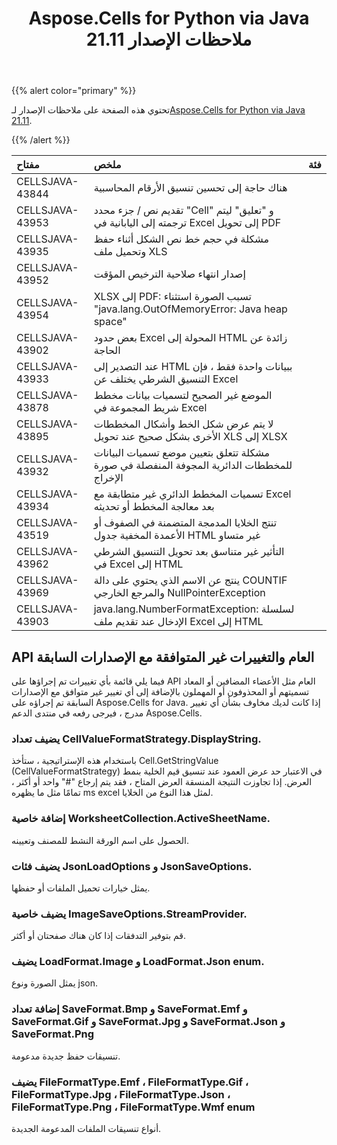﻿---
title: Aspose.Cells for Python via Java 21.11 ملاحظات الإصدار
type: docs
weight: 2
url: /ar/python-java/aspose-cells-for-python-via-java-21-11-release-notes/
---
{{% alert color="primary" %}}

 تحتوي هذه الصفحة على ملاحظات الإصدار لـ[Aspose.Cells for Python via Java 21.11](https://downloads.aspose.com/cells/python-java/new-releases/aspose.cells-for-python-via-java-21.11/).

{{% /alert %}}

|**مفتاح**|**ملخص**|**فئة**|
|:- |:- |:- |
|CELLSJAVA-43844| هناك حاجة إلى تحسين تنسيق الأرقام المحاسبية|
|CELLSJAVA-43953|تقديم نص / جزء محدد "Cell" و "تعليق" ليتم ترجمته إلى اليابانية في Excel إلى تحويل PDF|
|CELLSJAVA-43935|مشكلة في حجم خط نص الشكل أثناء حفظ وتحميل ملف XLS|
|CELLSJAVA-43952|إصدار انتهاء صلاحية الترخيص المؤقت|
|CELLSJAVA-43954|XLSX إلى PDF: تسبب الصورة استثناء "java.lang.OutOfMemoryError: Java heap space"|
|CELLSJAVA-43902|بعض حدود Excel المحولة إلى HTML زائدة عن الحاجة|
|CELLSJAVA-43933|عند التصدير إلى HTML ببيانات واحدة فقط ، فإن التنسيق الشرطي يختلف عن Excel|
|CELLSJAVA-43878| الموضع غير الصحيح لتسميات بيانات مخطط شريط المجموعة في Excel|
|CELLSJAVA-43895|لا يتم عرض شكل الخط وأشكال المخططات الأخرى بشكل صحيح عند تحويل XLS إلى XLSX|
|CELLSJAVA-43932|مشكلة تتعلق بتعيين موضع تسميات البيانات للمخططات الدائرية المجوفة المنفصلة في صورة الإخراج|
|CELLSJAVA-43934|تسميات المخطط الدائري غير متطابقة مع Excel بعد معالجة المخطط أو تحديثه|
|CELLSJAVA-43519|تنتج الخلايا المدمجة المتضمنة في الصفوف أو الأعمدة المخفية جدول HTML غير متساو|
|CELLSJAVA-43962|التأثير غير متناسق بعد تحويل التنسيق الشرطي في Excel إلى HTML|
|CELLSJAVA-43969|ينتج عن الاسم الذي يحتوي على دالة COUNTIF والمرجع الخارجي NullPointerException|
|CELLSJAVA-43903|java.lang.NumberFormatException: لسلسلة الإدخال عند تقديم ملف Excel إلى HTML|

## **API العام والتغييرات غير المتوافقة مع الإصدارات السابقة**

فيما يلي قائمة بأي تغييرات تم إجراؤها على API العام مثل الأعضاء المضافين أو المعاد تسميتهم أو المحذوفون أو المهملون بالإضافة إلى أي تغيير غير متوافق مع الإصدارات السابقة تم إجراؤه على Aspose.Cells for Java. إذا كانت لديك مخاوف بشأن أي تغيير مدرج ، فيرجى رفعه في منتدى الدعم Aspose.Cells.

### **يضيف تعداد CellValueFormatStrategy.DisplayString.**

باستخدام هذه الإستراتيجية ، ستأخذ Cell.GetStringValue (CellValueFormatStrategy) في الاعتبار حد عرض العمود عند تنسيق قيم الخلية بنمط العرض. إذا تجاوزت النتيجة المنسقة العرض المتاح ، فقد يتم إرجاع "#" واحد أو أكثر ، تمامًا مثل ما يظهره ms excel لمثل هذا النوع من الخلايا.

### **إضافة خاصية WorksheetCollection.ActiveSheetName.**

الحصول على اسم الورقة النشط للمصنف وتعيينه.

### **يضيف فئات JsonLoadOptions و JsonSaveOptions.**

يمثل خيارات تحميل الملفات أو حفظها.

### **يضيف خاصية ImageSaveOptions.StreamProvider.**

قم بتوفير التدفقات إذا كان هناك صفحتان أو أكثر.

### **يضيف LoadFormat.Image و LoadFormat.Json enum.**

يمثل الصورة ونوع json.

### **إضافة تعداد SaveFormat.Bmp و SaveFormat.Emf و SaveFormat.Gif و SaveFormat.Jpg و SaveFormat.Json و SaveFormat.Png**

تنسيقات حفظ جديدة مدعومة.

### **يضيف FileFormatType.Emf ، FileFormatType.Gif ، FileFormatType.Jpg ، FileFormatType.Json ، FileFormatType.Png ، FileFormatType.Wmf enum**

أنواع تنسيقات الملفات المدعومة الجديدة.

